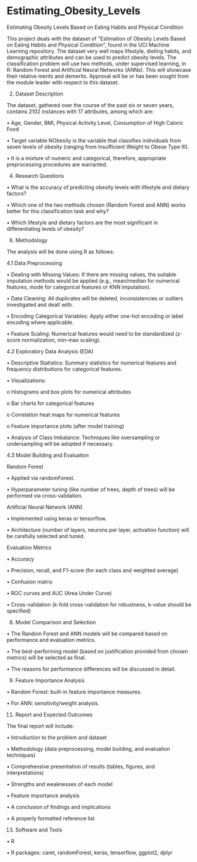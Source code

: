 # Estimating_Obesity_Levels
Estimating Obesity Levels Based on Eating Habits and Physical Condition

This project deals with the dataset of "Estimation of Obesity Levels Based on Eating Habits and Physical Condition", found in the UCI Machine Learning repository. The dataset very well maps lifestyle, dieting habits, and demographic attributes and can be used to predict obesity levels. The classification problem will use two methods, under supervised learning, in R: Random Forest and Artificial Neural Networks (ANNs). This will showcase their relative merits and demerits. Approval will be or has been sought from the module leader with respect to this dataset. 

2. Dataset Description

The dataset, gathered over the course of the past six or seven years, contains 2102 instances with 17 attributes, among which are:

•	Age, Gender, BMI, Physical Activity Level, Consumption of High Caloric Food

•	Target variable NObesity is the variable that classifies individuals from seven levels of obesity (ranging from Insufficient Weight to Obese Type III).

•	It is a mixture of numeric and categorical, therefore, appropriate preprocessing procedures are warranted.

4. Research Questions

•	What is the accuracy of predicting obesity levels with lifestyle and dietary factors?

•	Which one of the two methods chosen (Random Forest and ANN) works better for this classification task and why?

•	Which lifestyle and dietary factors are the most significant in differentiating levels of obesity?

6. Methodology

The analysis will be done using R as follows:

4.1 Data Preprocessing

•	Dealing with Missing Values: If there are missing values, the suitable imputation methods would be applied (e.g., mean/median for numerical features, mode for categorical features or KNN imputation).

•	Data Cleaning: All duplicates will be deleted, inconsistencies or outliers investigated and dealt with.

•	Encoding Categorical Variables: Apply either one-hot encoding or label encoding where applicable.

•	Feature Scaling: Numerical features would need to be standardized (z-score normalization, min-max scaling).

4.2 Exploratory Data Analysis (EDA)

•	Descriptive Statistics: Summary statistics for numerical features and frequency distributions for categorical features.

•	Visualizations:

o	Histograms and box plots for numerical attributes

o	Bar charts for categorical features

o	Correlation heat maps for numerical features

o	Feature importance plots (after model training)

•	Analysis of Class Imbalance: Techniques like oversampling or undersampling will be adopted if necessary.

4.3 Model Building and Evaluation

Random Forest

  •	Applied via randomForest.

  •	Hyperparameter tuning (like number of trees, depth of trees) will be performed via cross-validation.

Artificial Neural Network (ANN)

  •	Implemented using keras or tensorflow.
  
  •	Architecture (number of layers, neurons per layer, activation function) will be carefully selected and tuned.

Evaluation Metrics

  •	Accuracy

  •	Precision, recall, and F1-score (for each class and weighted average)
  
  •	Confusion matrix
  
  •	ROC curves and AUC (Area Under Curve)
  
  •	Cross-validation (k-fold cross-validation for robustness, k-value should be specified)

8. Model Comparison and Selection

  •	The Random Forest and ANN models will be compared based on performance and evaluation metrics. 

  •	The best-performing model (based on justification provided from chosen metrics) will be selected as final. 

  •	The reasons for performance differences will be discussed in detail. 

9. Feature Importance Analysis
   
  •	Random Forest: built-in feature importance measures. 

  •	For ANN: sensitivity/weight analysis.

11. Report and Expected Outcomes

The final report will include:
  
  •	Introduction to the problem and dataset

  •	Methodology (data preprocessing, model building, and evaluation techniques)
  
  •	Comprehensive presentation of results (tables, figures, and interpretations)
  
  •	Strengths and weaknesses of each model
  
  •	Feature importance analysis
  
  •	A conclusion of findings and implications
  
  •	A properly formatted reference list

13. Software and Tools

  •	R
  
  •	R packages: caret, randomForest, keras, tensorflow, ggplot2, dplyr
